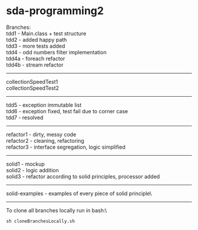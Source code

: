 # sda-programming2

Branches:\
tdd1 - Main.class + test structure\
tdd2 - added happy path\
tdd3 - more tests added\
tdd4 - odd numbers filter implementation\
tdd4a - foreach refactor\
tdd4b - stream refactor
***
collectionSpeedTest1\
collectionSpeedTest2
***
tdd5 - exception immutable list\
tdd6 - exception fixed, test fail due to corner case\
tdd7 - resolved
***
refactor1 - dirty, messy code\
refactor2 - cleaning, refactoring\
refactor3 - interface segregation, logic simplified
***
solid1 - mockup\
solid2 - logic addition\
solid3 - refactor according to solid principles, processor added
***
solid-examples - examples of every piece of solid principle\
***
To clone all branches locally run in bash:\

```chmod +x cloneBranchesLocally.sh    
sh cloneBranchesLocally.sh
```